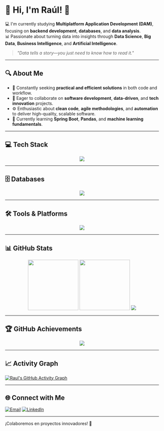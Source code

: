 # 👋 Hi, I'm Raúl! 🚀  

💻 I'm currently studying **Multiplatform Application Development (DAM)**, focusing on **backend development**, **databases**, and **data analysis**.  
📊 Passionate about turning data into insights through **Data Science**, **Big Data**, **Business Intelligence**, and **Artificial Intelligence**.  

> *"Data tells a story—you just need to know how to read it."*  

---

## 🔍 About Me  
- 🚀 Constantly seeking **practical and efficient solutions** in both code and workflow.  
- 🤝 Eager to collaborate on **software development**, **data-driven**, and **tech innovation** projects.  
- ⚙️ Enthusiastic about **clean code**, **agile methodologies**, and **automation** to deliver high-quality, scalable software.  
- 🌱 Currently learning **Spring Boot**, **Pandas**, and **machine learning fundamentals**.  

---

## 💻 Tech Stack  
<p align="center">
  <a href="https://skillicons.dev">
    <img src="https://skillicons.dev/icons?i=java,py,kotlin,js,html,css" />
  </a>
</p>

---

## 🗄️ Databases  
<p align="center">
  <a href="https://skillicons.dev">
    <img src="https://skillicons.dev/icons?i=mysql,sqlite" />
  </a>
</p>

---

## 🛠️ Tools & Platforms  
<p align="center">
  <a href="https://skillicons.dev">
    <img src="https://skillicons.dev/icons?i=git,github,notion,vscode,postman" />
  </a>
</p>

---

## 📊 GitHub Stats  
<p align="center">
  <img src="https://github-readme-stats.vercel.app/api?username=Raul-data&theme=aura&hide_border=false&include_all_commits=true&count_private=true" height="165" />
  <img src="https://github-readme-stats.vercel.app/api/top-langs/?username=Raul-data&theme=aura&hide_border=false&layout=compact" height="165" />
   <img src="https://nirzak-streak-stats.vercel.app/?user=Raul-data&theme=aura&hide_border=false" />
</p>

<p align="center">
  
</p>

---

## 🏆 GitHub Achievements  
<p align="center">
  <img src="https://github-profile-trophy.vercel.app/?username=Raul-data&theme=radical&no-frame=true&no-bg=true&margin-w=4" />
</p>

---

## 📈 Activity Graph  
[![Raul's GitHub Activity Graph](https://github-readme-activity-graph.vercel.app/graph?username=Raul-data&theme=synthwave-84)](https://github.com/ashutosh00710/github-readme-activity-graph)

---

## 🌐 Connect with Me  
[![Email](https://img.shields.io/badge/Email-D14836?logo=gmail&logoColor=white)](mailto:Rauljusto7@outlook.com)  [![LinkedIn](https://img.shields.io/badge/LinkedIn-%230077B5.svg?logo=linkedin&logoColor=white)](https://linkedin.com/in/raúl-de-justo)  

---
¡Colaboremos en proyectos innovadores! 🚀

